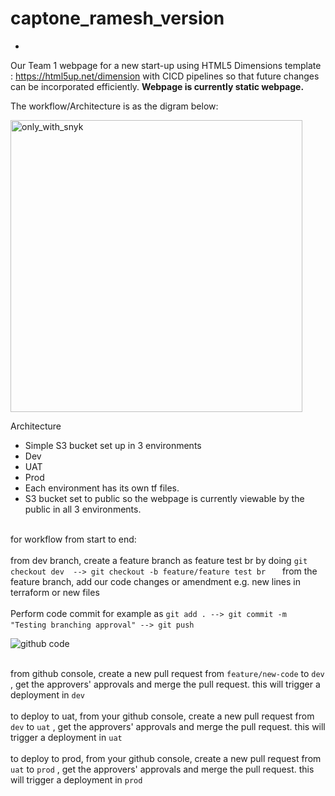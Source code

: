 # captone_ramesh_version
-
Our Team 1 webpage for a new start-up using HTML5 Dimensions template : https://html5up.net/dimension with CICD pipelines so that future changes can be incorporated efficiently.
**Webpage is currently static webpage.** 

The workflow/Architecture is as the digram below:
 
<img width="467" alt="only_with_snyk" src="https://github.com/RameshDM86/captone_ramesh_version/assets/137069406/8f4fcdca-10af-46e5-a3be-0aaa20432985">

Architecture
-	Simple S3 bucket set up in 3 environments
-	Dev 
-	UAT
-	 Prod
-	Each environment has its own tf files. 
-	S3 bucket set to public so the webpage is currently viewable by the public in all 3 environments.

<br> for workflow from start to end:</br> 
<br> from dev branch, create a feature branch as feature test br by doing `git checkout dev  --> git checkout -b feature/feature test br ` &nbsp; &nbsp;
from the feature branch, add our code changes or amendment e.g. new lines in terraform or new files </br>
<br> Perform code commit for example as `git add . --> git commit -m "Testing branching approval" --> git push` &nbsp; &nbsp; </br>

![github code ](https://github.com/RameshDM86/captone_ramesh_version/assets/137069406/a5212b47-f951-4459-800d-23a4d9e408b5)

<br>from github console, create a new pull request from `feature/new-code` to `dev`  , get the approvers' approvals and merge the pull request. this will trigger a deployment in `dev` </br>
<br> to deploy to uat, from your github console, create a new pull request from `dev` to `uat` , get the approvers' approvals and merge the pull request. this will trigger a deployment in `uat` </br> 
<br> to deploy to prod, from your github console, create a new pull request from `uat` to `prod` , get the approvers' approvals and merge the pull request. this will trigger a deployment in `prod` </br>
